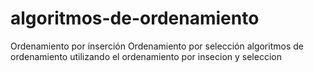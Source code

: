 # algoritmos-de-ordenamiento
Ordenamiento por inserción Ordenamiento por selección
algoritmos de ordenamiento utilizando el ordenamiento por insecion y seleccion
